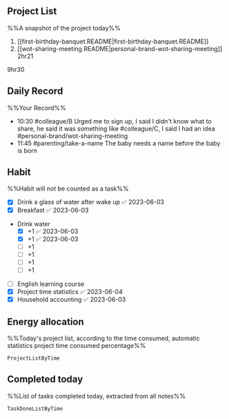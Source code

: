 ## Project List
%%A snapshot of the project today%%
1. [[first-birthday-banquet.README|first-birthday-banquet.README]]
2. [[wot-sharing-meeting.README|personal-brand-wot-sharing-meeting]] 2hr21

9hr30

## Daily Record
%%Your Record%%
- 10:30 #colleague/B Urged me to sign up, I said I didn't know what to share, he said it was something like #colleague/C, I said I had an idea #personal-brand/wot-sharing-meeting 
- 11:45 #parenting/take-a-name The baby needs a name before the baby is born

## Habit
%%Habit will not be counted as a task%%
- [x] Drink a glass of water after wake up ✅ 2023-06-03
- [x] Breakfast ✅ 2023-06-03
- Drink water
	- [x] +1 ✅ 2023-06-03
	- [x] +1 ✅ 2023-06-03
	- [ ] +1
	- [ ] +1
	- [ ] +1
	- [ ] +1
- [ ] English learning course
- [x] Project time statistics ✅ 2023-06-04
- [x] Household accounting ✅ 2023-06-03

## Energy allocation
%%Today's project list, according to the time consumed, automatic statistics project time consumed percentage%%
```LifeOS
ProjectListByTime
```

## Completed today
%%List of tasks completed today, extracted from all notes%%
```LifeOS
TaskDoneListByTime
```
